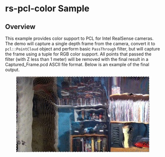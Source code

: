 # rs-pcl-color Sample

## Overview
This example provides color support to PCL for Intel RealSense cameras. The demo will capture a single depth frame from the camera, convert it to `pcl::PointCloud` object and perform basic `PassThrough` filter, but will capture the frame using a tuple for RGB color support. All points that passed the filter (with Z less than 1 meter) will be removed with the final result in a Captured_Frame.pcd ASCII file format. Below is an example of the final output.

<p align="center"><img src="../res/5.PNG" /></p>
